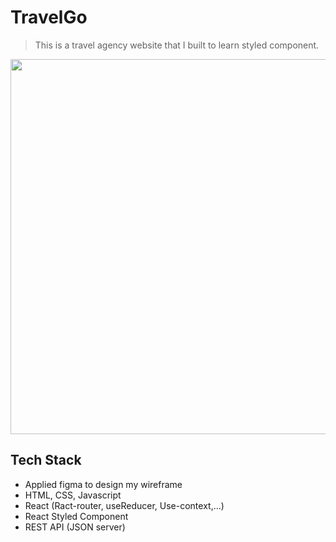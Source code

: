 # TravelGo

> This is a travel agency website that I built to learn styled component.

<img src="./public/assets/images/travelGo.gif" width="600px"/>

## Tech Stack
- Applied figma to design my wireframe
- HTML, CSS, Javascript
- React (Ract-router, useReducer, Use-context,...)
- React Styled Component
- REST API (JSON server)

<!-- <img src="./public/assets/images/app-screenshot.png" width="600px"/> -->
